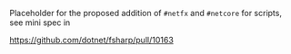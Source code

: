 
Placeholder for the proposed addition of `#netfx` and `#netcore` for scripts, see mini spec in 

https://github.com/dotnet/fsharp/pull/10163
